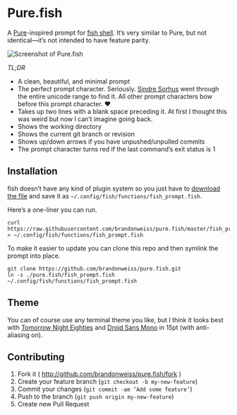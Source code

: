 # Pure.fish

A [Pure][pure]-inspired prompt for [fish shell][fish]. It’s very similar to Pure, but not identical—it’s not intended to have feature parity.

![Screenshot of Pure.fish](https://cloud.githubusercontent.com/assets/4727/9908269/cc5a20d8-5c47-11e5-8cb9-4d45378a60f3.png)

*TL;DR*

* A clean, beautiful, and minimal prompt
* The perfect prompt character. Seriously. [Sindre Sorhus][sindre] went through the entire unicode range to find it. All other prompt characters bow before this prompt character. :heart:
* Takes up two lines with a blank space preceding it. At first I thought this was weird but now I can’t imagine going back.
* Shows the working directory
* Shows the current git branch or revision
* Shows up/down arrows if you have unpushed/unpulled commits
* The prompt character turns red if the last command’s exit status is 1

## Installation

fish doesn’t have any kind of plugin system so you just have to [download the file](https://raw.githubusercontent.com/brandonweiss/pure.fish/master/fish_prompt.fish) and save it as `~/.config/fish/functions/fish_prompt.fish`.

Here’s a one-liner you can run.

```shell
curl https://raw.githubusercontent.com/brandonweiss/pure.fish/master/fish_prompt.fish > ~/.config/fish/functions/fish_prompt.fish
```

To make it easier to update you can clone this repo and then symlink the prompt into place.

```shell
git clone https://github.com/brandonweiss/pure.fish.git
ln -s ./pure.fish/fish_prompt.fish ~/.config/fish/functions/fish_prompt.fish
```

## Theme

You can of course use any terminal theme you like, but I think it looks best with [Tomorrow Night Eighties][tomorrow] and [Droid Sans Mono][droid] in 15pt (with anti-aliasing on).

## Contributing

1. Fork it ( http://github.com/brandonweiss/pure.fish/fork )
2. Create your feature branch (`git checkout -b my-new-feature`)
3. Commit your changes (`git commit -am ‘Add some feature’`)
4. Push to the branch (`git push origin my-new-feature`)
5. Create new Pull Request

[pure]: https://github.com/sindresorhus/pure
[fish]: http://fishshell.com
[sindre]: https://github.com/sindresorhus
[tomorrow]: https://github.com/chriskempson/tomorrow-theme
[droid]: https://www.google.com/fonts/specimen/Droid+Sans+Mono
